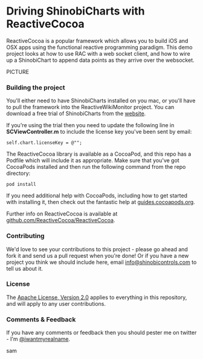 # Driving ShinobiCharts with ReactiveCocoa

ReactiveCocoa is a popular framework which allows you to build iOS and OSX apps
using the functional reactive programming paradigm. This demo project looks at
how to use RAC with a web socket client, and how to wire up a ShinobiChart to
append data points as they arrive over the websocket.

PICTURE

### Building the project

You'll either need to have ShinobiCharts installed on you mac, or you'll have
to pull the framework into the ReactiveWikiMonitor project. You can download a free
trial of ShinobiCharts from the
[website](http://www.shinobicontrols.com/ios/shinobicharts/price-plans/shinobicharts-premium/shinobicharts-free-trial-form).

If you're using the trial then you need to update the following line in
__SCViewController.m__ to include the license key you've been sent by email:

    self.chart.licenseKey = @"";

The ReactiveCocoa library is available as a CocoaPod, and this repo has a Podfile which
will include it as appropriate. Make sure that you've got CocoaPods installed
and then run the following command from the repo directory:

    pod install

If you need additional help with CocoaPods, including how to get started with
installing it, then check out the fantastic help at
[guides.cocoapods.org](http://guides.cocoapods.org/).

Further info on ReactiveCocoa is available at
[github.com/ReactiveCocoa/ReactiveCocoa](https://github.com/ReactiveCocoa/ReactiveCocoa).


### Contributing

We'd love to see your contributions to this project - please go ahead and fork
it and send us a pull request when you're done! Or if you have a new project you
think we should include here, email info@shinobicontrols.com to tell us about it.

### License

The [Apache License, Version 2.0](license) applies to everything in this
repository, and will apply to any user contributions.

### Comments & Feedback

If you have any comments or feedback then you should pester me on twitter - I'm
[@iwantmyrealname](https://twitter.com/iwantmyrealname).

sam

